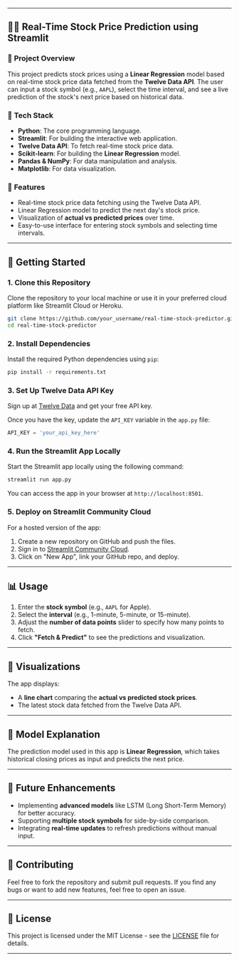 
---

## 🧑‍💻 **Real-Time Stock Price Prediction using Streamlit**

### 🚀 **Project Overview**

This project predicts stock prices using a **Linear Regression** model based on real-time stock price data fetched from the **Twelve Data API**. The user can input a stock symbol (e.g., `AAPL`), select the time interval, and see a live prediction of the stock's next price based on historical data.

### 🔧 **Tech Stack**

* **Python**: The core programming language.
* **Streamlit**: For building the interactive web application.
* **Twelve Data API**: To fetch real-time stock price data.
* **Scikit-learn**: For building the **Linear Regression** model.
* **Pandas & NumPy**: For data manipulation and analysis.
* **Matplotlib**: For data visualization.

### 🔑 **Features**

* Real-time stock price data fetching using the Twelve Data API.
* Linear Regression model to predict the next day's stock price.
* Visualization of **actual vs predicted prices** over time.
* Easy-to-use interface for entering stock symbols and selecting time intervals.

---

## 📜 **Getting Started**

### 1. **Clone this Repository**

Clone the repository to your local machine or use it in your preferred cloud platform like Streamlit Cloud or Heroku.

```bash
git clone https://github.com/your_username/real-time-stock-predictor.git
cd real-time-stock-predictor
```

### 2. **Install Dependencies**

Install the required Python dependencies using `pip`:

```bash
pip install -r requirements.txt
```

### 3. **Set Up Twelve Data API Key**

Sign up at [Twelve Data](https://twelvedata.com/) and get your free API key.

Once you have the key, update the `API_KEY` variable in the `app.py` file:

```python
API_KEY = 'your_api_key_here'
```

### 4. **Run the Streamlit App Locally**

Start the Streamlit app locally using the following command:

```bash
streamlit run app.py
```

You can access the app in your browser at `http://localhost:8501`.

### 5. **Deploy on Streamlit Community Cloud**

For a hosted version of the app:

1. Create a new repository on GitHub and push the files.
2. Sign in to [Streamlit Community Cloud](https://share.streamlit.io).
3. Click on "New App", link your GitHub repo, and deploy.

---

## 📊 **Usage**

1. Enter the **stock symbol** (e.g., `AAPL` for Apple).
2. Select the **interval** (e.g., 1-minute, 5-minute, or 15-minute).
3. Adjust the **number of data points** slider to specify how many points to fetch.
4. Click **"Fetch & Predict"** to see the predictions and visualization.

---

## 🎨 **Visualizations**

The app displays:

* A **line chart** comparing the **actual vs predicted stock prices**.
* The latest stock data fetched from the Twelve Data API.

---

## 📝 **Model Explanation**

The prediction model used in this app is **Linear Regression**, which takes historical closing prices as input and predicts the next price.

---

## 🔄 **Future Enhancements**

* Implementing **advanced models** like LSTM (Long Short-Term Memory) for better accuracy.
* Supporting **multiple stock symbols** for side-by-side comparison.
* Integrating **real-time updates** to refresh predictions without manual input.

---

## 💬 **Contributing**

Feel free to fork the repository and submit pull requests. If you find any bugs or want to add new features, feel free to open an issue.

---

## 📑 **License**

This project is licensed under the MIT License - see the [LICENSE](LICENSE) file for details.

---

